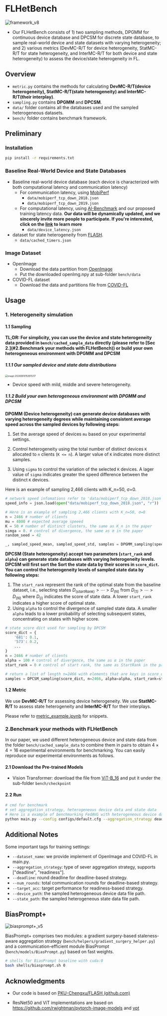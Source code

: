 # FLHetBench

![framework_v8](assets/framework.png)

- Our FLHetBench consists of 1) two sampling methods, DPGMM for continuous device database and DPCSM for discrete state database, to sample real-world device and state datasets with varying heterogeneity; and 2) various metrics (DevMC-R/T for device heterogeneity, StatMC-R/T for state heterogeneity, and InterMC-R/T for both device and state heterogeneity) to assess the device/state heterogeneity in FL. 

## Overview

- `metric.py` contains the methods for calculating **DevMC-R/T(device heterogeneity), StatMC-R/T(state heterogeneity) and InterMC-R/T(their interplay)**.
- `sampling.py` contains **DPGMM** and **DPCSM**.
- `data/` folder contains all the databases used and the sampled heterogeneous datasets.
- `bench/` folder contains benchmark framework.

## Preliminary

### Installation

```bash
pip install -r requirements.txt
```

### Baseline Real-World Device and State Databases

- Baseline real-world device database (each device is characterized with both computational latency and communication latency) 
  - For communication latency, using [MobiPerf](https://www.measurementlab.net/tests/mobiperf/)
    - `data/mobiperf_tcp_down_2018.json`
    - `data/mobiperf_tcp_down_2019.json`
  - For computational latency, using [AI-Benchmark](https://ai-benchmark.com/) and our proposed training latency data. **Our data will be dynamically updated, and we sincerely invite more people to participate. If you're interested, click on the [link](https://docs.google.com/document/d/1KwNdgW57gNs8VskZwdUGhLg6b_XaplPWdaTRcmbQeWk/edit?usp=sharing) to learn more**
    - `data/device_latency.json`
- dataset for state heterogeneity from [FLASH](https://github.com/PKU-Chengxu/FLASH).
  - `data/cached_timers.json`

### Image Dataset

- OpenImage
  - Download the data partition from [OpenImage](https://drive.google.com/file/d/1ZkNndV-MsMl5fsF3scIy7PNTvotjMtf2/view?usp=sharing)
  - Put the downloaded openImg.npy at sub-folder `bench/data`
- COVID-FL dataset
  - Download the data and partitions file from [COVID-FL](https://drive.google.com/file/d/1BiG30JJ7U2BT0x92DjwfPeLb-uwTHdUV/view?usp=sharing)

## Usage

### 1. Heterogeneity simulation


#### 1.1 Sampling

**TL;DR: For simplicity, you can use the device and state heterogeneity data provided in `bench/cached_sample_data` directly (please refer to [Sec 2.](#2.Benchmark your methods with FLHetBench)) or build your own heterogeneous environment with DPGMM and DPCSM**

##### 1.1.1 Our sampled device and state data distributions

<img src="README/image-20240614152615317.png" alt="image-20240614152615317" style="zoom:50%;" />

- Device speed with mild, middle and severe heterogeneity.

##### 1.1.2 Build your own heterogeneous environment with DPGMM and DPCSM 

**DPGMM (Device heterogeneity) can generate device databases with varying heterogeneity degrees while maintaining consistent average speed across the sampled devices by following steps:**

1. Set the average speed of devices `mu` based on your experimental settings.

2. Control heterogeneity using the total number of distinct devices `K` allocated to `n` clients (`K <= n`). A larger value of `K` indicates more distinct samples.

3. Using `sigma` to control the variation of the selected `K` devices. A lager value of `sigma` indicates greater the speed difference between the distinct `K` devices.

Here is an example of sampling 2,466 clients with K_n=50, σ=0.

```python
# network speed infomations refer to 'data/mobiperf_tcp_down_2018.json'
speed_info = json.load(open("data/mobiperf_tcp_down_2018.json", "r"))

# Here is an example of sampling 2,466 clients with K_n=50, σ=0
n = 2466 # number of clients
mu = 4000 # expected average speeed
K = 50 # number of distinct clusters, the same as K_n in the paper
simga = 0. # control of divergence, the same as σ in the paper
random_seed = 42

_, sampled_speed_mean, sampled_speed_std, samples = DPGMM_sampling(speed_info, mu0=mu, K=k, sigma=sigma, n=2466, seed=random_seed)
```

**DPCSM (State heterogeneity) accept two parameters (`start_rank` and `alpha`) can generate state databases with varying heterogeneity levels. DPCSM will first sort the Sort the state data by their scores in `score_dict`. You can control the heterogeneity levels of sampled state data by following steps:**

1. The `start_rank` represent the rank of the optimal state from the baseline dataset, i.e., selecting states $D_{(startRank)}>\cdots>D_{(N)}$ from $D_{(1)}>\cdots>D_{(N)}$ where $D_{(i)}$ indicates the score of state data. A lower `start_rank` indicates a higher score of optimal state.
2. Using `alpha` to control the divergence of sampled state data. A smaller `alpha` leads to a lower probability of selecting subsequent states, concentrating on states with higher score.

```python
# state score dict used for sampling by DPCSM
score_dict = {
    '681': 0.1,
    '573': 0.2,
    ...
}
n = 2466 # number of clients
alpha = 100 # control of divergence, the same as α in the paper
start_rank = 0 # control of start rank, the same as StartRank in the paper

# return a list of length n=2466 with elements that are keys in score_dict
samples = DPCSM_sampling(score_dict, n=2466, alpha=alpha, start_rank=start_rank)
```

#### 1.2 Metric

We use **DevMC-R/T** for assessing device heterogeneity. We use **StatMC-R/T** to assess state heterogeneity and **InterMC-R/T** for their interplays.

Please refer to [metric_example.ipynb](metric_example.ipynb) for snippets.

### 2.Benchmark your methods with FLHetBench

In our paper, we used different heterogeneous device and state data from the folder `bench/cached_sample_data` to combine them in pairs to obtain $4\times4=16$ experimental environments for benchmarking. You can easily reproduce our experimental environments as follows.

#### 2.1 Download the Pre-trained Models

- Vision Transformer: download the file from [ViT-B_16](https://drive.google.com/file/d/13DD-dYP3RjMwkYeLYeqdGCXfUBZKEZcQ/view?usp=drive_link) and put it under the sub-folder `bench/checkpoint`

#### 2.2 Run

```bash
# cmd for benchmark
# set aggregation strategy, heterogeneous device data and state data
# Here is a example of benchmarking FedAVG with heterogeneous device data = case1.json and heterogeneous state data = case2.json
python main.py --config configs/default.cfg --aggregation_strategy deadline --device_path cached_sample_data/device/case1.json --state_path cached_sample_data/state/case2.json
```

## Additional Notes

Some important tags for training settings:

- `--dataset_name`: we provide implement of OpenImage and COVID-FL in main.py.
- `--aggregation_strategy`: type of sever aggregation strategy, supports ["deadline", "readiness"].
- `--deadline`: round deadline for deadline-based strategy.
- `--num_rounds`: total communication rounds for deadline-based strategy.
- `--target_acc`: target performance for readiness-based strategy.
- `--device_path`: the sampled heterogeneous device data file path.
- `--state_path`: the sampled heterogeneous state data file path.

## BiasPrompt+

![biasprompt+_v5](assets/biasprompt+.png)

BiasPrompt+ comprises two modules: a gradient surgery-based staleness-aware aggregation strategy (`bench/helpers/gradient_surgery_helper.py`) and a communication-efficient module BiasPrompt (`bench/models/BiasPrompt.py`) based on fast weights.

```bash
# shells for BiasPrompt baseline with cuda:0
bash shells/biasprompt.sh 0
```

## Acknowledgments

- Our code is based on [PKU-Chengxu/FLASH (github.com)](https://github.com/PKU-Chengxu/FLASH)

- ResNet50 and ViT implementations are based on https://github.com/rwightman/pytorch-image-models and [vpt](https://github.com/KMnP/vpt)

